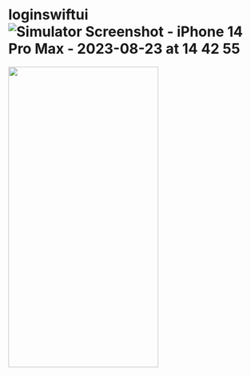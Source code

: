 # loginswiftui![Simulator Screenshot - iPhone 14 Pro Max - 2023-08-23 at 14 42 55](https://github.com/tpcreative070/loginswiftui/assets/37991864/695c645c-e2da-4c78-8495-176dd06b0fe8)

<a href="url"><img src="[http://url.to/image.png](https://github.com/tpcreative070/loginswiftui/assets/37991864/695c645c-e2da-4c78-8495-176dd06b0fe8)https://github.com/tpcreative070/loginswiftui/assets/37991864/695c645c-e2da-4c78-8495-176dd06b0fe8" align="left" height="600" width="300" ></a>

